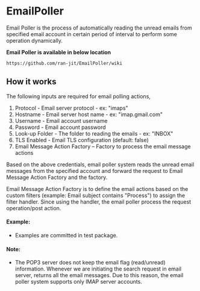 # EmailPoller

Email Poller is the process of automatically reading the unread emails from specified email account in certain period of interval to perform some operation dynamically.

**Email Poller is available in below location**
  
    https://github.com/ran-jit/EmailPoller/wiki

## How it works
The following inputs are required for email polling actions,
  1. Protocol - Email server protocol - ex: "imaps"
  2. Hostname - Email server host name - ex: "imap.gmail.com"
  3. Username - Email account username
  4. Password - Email account password
  5. Look-up Folder - The folder to reading the emails - ex: "INBOX"
  6. TLS Enabled - Email TLS configuration (default: false)
  7. Email Message Action Factory – Factory to process the email message actions

Based on the above credentials, email poller system reads the unread email messages from the specified account and forward the request to Email Message Action Factory and the factory.

Email Message Action Factory is to define the email actions based on the custom filters (example: Email subject contains "Process") to assign the filter handler. Since using the handler, the email poller process the request operation/post action.

#### Example:
  * Examples are committed in test package.

#### Note:
  * The POP3 server does not keep the email flag (read/unread) information. Whenever we are initiating the search request in email server, returns all the email messages. Due to this reason, the email poller system supports only IMAP server accounts.

